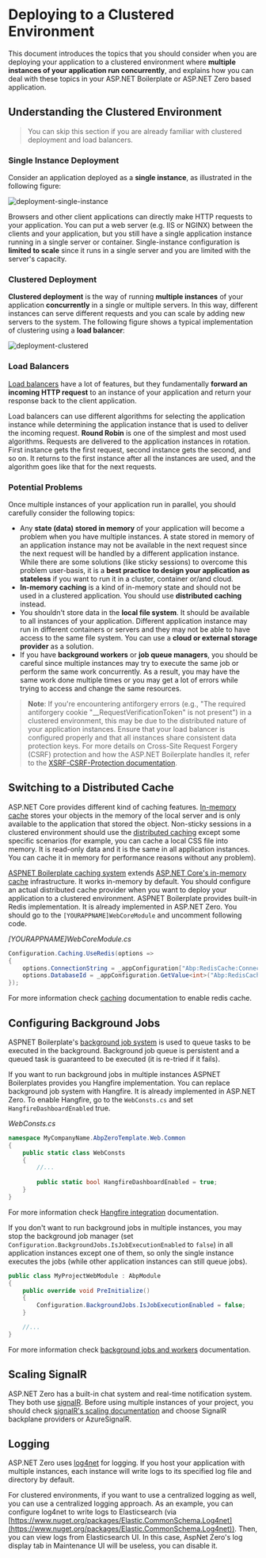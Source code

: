 # Deploying to a Clustered Environment

This document introduces the topics that you should consider when you are deploying your application to a clustered environment where **multiple instances of your application run concurrently**, and explains how you can deal with these topics in your ASP.NET Boilerplate or ASP.NET Zero based application.


## Understanding the Clustered Environment

> You can skip this section if you are already familiar with clustered deployment and load balancers.

### Single Instance Deployment

Consider an application deployed as a **single instance**, as illustrated in the following figure:

![deployment-single-instance](./images/deployment-single-instance.png)

Browsers and other client applications can directly make HTTP requests to your application. You can put a web server (e.g. IIS or NGINX) between the clients and your application, but you still have a single application instance running in a single server or container. Single-instance configuration is **limited to scale** since it runs in a single server and you are limited with the server's capacity.

### Clustered Deployment

**Clustered deployment** is the way of running **multiple instances** of your application **concurrently** in a single or multiple servers. In this way, different instances can serve different requests and you can scale by adding new servers to the system. The following figure shows a typical implementation of clustering using a **load balancer**:

![deployment-clustered](./images/deployment-clustered.png)

### Load Balancers

[Load balancers](https://en.wikipedia.org/wiki/Load_balancing_(computing)) have a lot of features, but they fundamentally **forward an incoming HTTP request** to an instance of your application and return your response back to the client application.

Load balancers can use different algorithms for selecting the application instance while determining the application instance that is used to deliver the incoming request. **Round Robin** is one of the simplest and most used algorithms. Requests are delivered to the application instances in rotation. First instance gets the first request, second instance gets the second, and so on. It returns to the first instance after all the instances are used, and the algorithm goes like that for the next requests.

### Potential Problems

Once multiple instances of your application run in parallel, you should carefully consider the following topics:

* Any **state (data) stored in memory** of your application will become a problem when you have multiple instances. A state stored in memory of an application instance may not be available in the next request since the next request will be handled by a different application instance. While there are some solutions (like sticky sessions) to overcome this problem user-basis, it is a **best practice to design your application as stateless** if you want to run it in a cluster, container or/and cloud.
* **In-memory caching** is a kind of in-memory state and should not be used in a clustered application. You should use **distributed caching** instead.
* You shouldn't store data in the **local file system**. It should be available to all instances of your application. Different application instance may run in different containers or servers and they may not be able to have access to the same file system. You can use a **cloud or external storage provider** as a solution.
* If you have **background workers** or **job queue managers**, you should be careful since multiple instances may try to execute the same job or perform the same work concurrently. As a result, you may have the same work done multiple times or you may get a lot of errors while trying to access and change the same resources.

> **Note**: If you're encountering antiforgery errors (e.g., "The required antiforgery cookie "__RequestVerificationToken" is not present") in a clustered environment, this may be due to the distributed nature of your application instances. Ensure that your load balancer is configured properly and that all instances share consistent data protection keys. For more details on Cross-Site Request Forgery (CSRF) protection and how the ASP.NET Boilerplate handles it, refer to the [XSRF-CSRF-Protection documentation](https://aspnetboilerplate.com/Pages/Documents/XSRF-CSRF-Protection).

## Switching to a Distributed Cache

ASP.NET Core provides different kind of caching features. [In-memory cache](https://docs.microsoft.com/en-us/aspnet/core/performance/caching/memory) stores your objects in the memory of the local server and is only available to the application that stored the object. Non-sticky sessions in a clustered environment should use the [distributed caching](https://docs.microsoft.com/en-us/aspnet/core/performance/caching/distributed) except some specific scenarios (for example, you can cache a local CSS file into memory. It is read-only data and it is the same in all application instances. You can cache it in memory for performance reasons without any problem).

[ASPNET Boilerplate caching system](https://aspnetboilerplate.com/Pages/Documents/Caching) extends [ASP.NET Core's in-memory cache](https://docs.microsoft.com/en-us/aspnet/core/performance/caching/memory?view=aspnetcore-6.0) infrastructure. It works in-memory by default. You should configure an actual distributed cache provider when you want to deploy your application to a clustered environment. ASPNET Boilerplate provides built-in Redis implementation. It is already implemented in ASP.NET Zero. You should go to the `[YOURAPPNAME]WebCoreModule` and uncomment following code.

_[YOURAPPNAME]WebCoreModule.cs_
```csharp
Configuration.Caching.UseRedis(options =>
{
    options.ConnectionString = _appConfiguration["Abp:RedisCache:ConnectionString"];
    options.DatabaseId = _appConfiguration.GetValue<int>("Abp:RedisCache:DatabaseId");
});
```

For more information check [caching](https://aspnetboilerplate.com/Pages/Documents/Caching#redis-cache-integration) documentation to enable redis cache. 

## Configuring Background Jobs

ASPNET Boilerplate's [background job system](https://aspnetboilerplate.com/Pages/Documents/Background-Jobs-And-Workers) is used to queue tasks to be executed in the background. Background job queue is persistent and a queued task is guaranteed to be executed (it is re-tried if it fails).

If you want to run background jobs in multiple instances ASPNET Boilerplates provides you Hangfire implementation. You can replace background job system with Hangfire. It is already implemented in ASP.NET Zero. To enable Hangfire, go to the `WebConsts.cs` and set `HangfireDashboardEnabled` true.

_WebConsts.cs_
```csharp
namespace MyCompanyName.AbpZeroTemplate.Web.Common
{
    public static class WebConsts
    {
        //...
        
        public static bool HangfireDashboardEnabled = true;
    }
}
```

For more information check [Hangfire integration](https://docs.aspnetzero.com/en/aspnet-core-mvc/latest/Infrastructure-Background-Jobs) documentation.

If you don't want to run background jobs in multiple instances, you may stop the background job manager (set `Configuration.BackgroundJobs.IsJobExecutionEnabled` to `false`) in all application instances except one of them, so only the single instance executes the jobs (while other application instances can still queue jobs).

```csharp
public class MyProjectWebModule : AbpModule
{
    public override void PreInitialize()
    {
        Configuration.BackgroundJobs.IsJobExecutionEnabled = false;
    }

    //...
}
```

For more information check [background jobs and workers](https://aspnetboilerplate.com/Pages/Documents/Background-Jobs-And-Workers) documentation.

## Scaling SignalR

ASP.NET Zero has a built-in chat system and real-time notification system. They both use [signalR](https://docs.microsoft.com/en-us/aspnet/core/signalr/introduction). Before using multiple instances of your project, you should check [signalR's scaling documentation](https://docs.microsoft.com/en-us/aspnet/core/signalr/scale) and choose SignalR backplane providers or AzureSignalR. 

## Logging 

ASP.NET Zero uses [log4net](https://github.com/apache/logging-log4net) for logging. If you host your application with multiple instances, each instance will write logs to its specified log file and directory by default. 

For clustered environments, if you want to use a centralized logging as well, you can use a centralized logging approach. As an example, you can configure log4net to write logs to Elasticsearch (via [https://www.nuget.org/packages/Elastic.CommonSchema.Log4net](https://www.nuget.org/packages/Elastic.CommonSchema.Log4net)). Then, you can view logs from Elasticsearch UI. In this case, AspNet Zero's log display tab in Maintenance UI will be useless, you can disable it.

